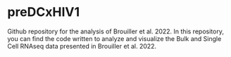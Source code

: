 # preDCxHIV1
Github repository for the analysis of Brouiller et al. 2022.  In this repository, you can find the code written to analyze and visualize the Bulk and Single Cell RNAseq data presented in Brouiller et al. 2022.
